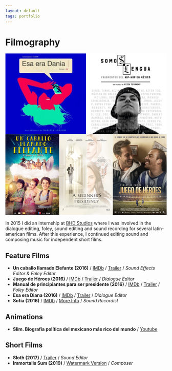 ```yaml
---
layout: default
tags: portfolio
---
```

# Filmography

![Filmography](/assets/images/2019-08-05-filmography.jpg)

In 2015 I did an internship at [BHD Studios](http://www.bhdestudios.com/) where I was involved in the dialogue editing, foley, sound editing and sound recording for several latin-american films. After this experience, I continued editing sound and composing music for independent short films.

## Feature Films
* **Un caballo llamado Elefante (2016)** / [IMDb](https://www.imdb.com/title/tt3685570/) / [Trailer](https://youtu.be/w305ikba6-s) / *Sound Effects Editor & Foley Editor*
* **Juego de Héroes (2016)** / [IMDb](https://www.imdb.com/title/tt3824388/) / [Trailer](https://youtu.be/tmoXa3xalNM) / *Dialogue Editor*
* **Manual de principiantes para ser presidente (2016)** / [IMDb](https://www.imdb.com/title/tt4068026/) / [Trailer](https://youtu.be/FV-_Jpn7gh0) / *Foley Editor*
* **Esa era Diana (2016)** / [IMDb](https://www.imdb.com/title/tt4104186/) / [Trailer](https://youtu.be/5D_9z6PYWYA) / *Dialogue Editor*
* **Sofía (2016)** / [IMDb](https://www.imdb.com/title/tt5089566/) / [More Info](https://www.promofest.org/films/sofia) / *Sound Recordist*

## Animations  
* **Slim. Biografía política del mexicano más rico del mundo** / [Youtube](https://youtu.be/cx7bX9OULHI)

## Short Films
* **Sloth (2017)** / [Trailer](https://vimeo.com/155322925) / *Sound Editor*
* **Immortalis Sum (2019)** / [Watermark Version](https://youtu.be/epTwUAWcupU) / *Composer*
